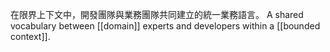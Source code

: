 在限界上下文中，開發團隊與業務團隊共同建立的統一業務語言。
A shared vocabulary between [[domain]] experts and developers within a [[bounded context]].